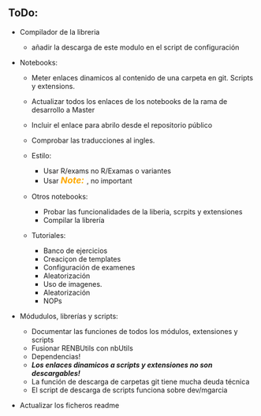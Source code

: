 ## ToDo:
* Compilador de la libreria
  * añadir la descarga de este modulo en el script de configuración

* Notebooks:
  * Meter enlaces dinamicos al contenido de una carpeta en git. Scripts y extensions.
  * Actualizar todos los enlaces de los notebooks de la rama de desarrollo a Master
  * Incluir el enlace para abrilo desde el repositorio público
  * Comprobar las traducciones al ingles.
  * Estilo:
    * Usar R/exams no R/Examas o variantes
    * Usar <font color=#ffaa00 size=4>***Note:*** </font>,  no important
  * Otros notebooks:
    * Probar las funcionalidades de la liberia, scrpits y extensiones
    * Compilar la librería
  
  * Tutoriales:
    * Banco de ejercicios
    * Creaciçon de templates
    * Configuración de examenes
    * Aleatorización
    * Uso de imagenes.
    * Aleatorización
    * NOPs

* Módudulos, librerías y scripts:
  * Documentar las funciones de todos los módulos, extensiones y scripts
  * Fusionar RENBUtils con nbUtils
  * Dependencias!
  * ***Los enlaces dinamicos a scripts y extensiones no son descargables!***
  * La función de descarga de carpetas git tiene mucha deuda técnica
  * El script de descarga de scripts funciona sobre dev/mgarcia

* Actualizar los ficheros readme
